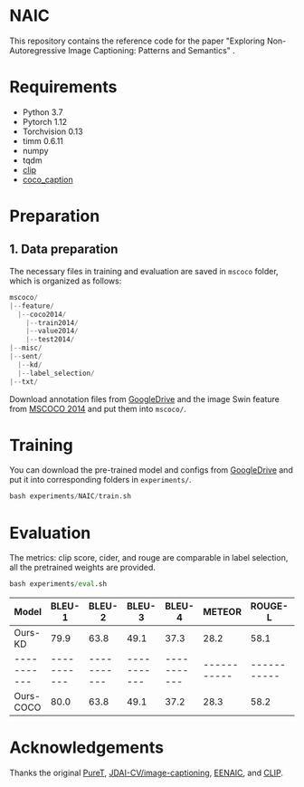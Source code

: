 # NAIC
This repository contains the reference code for the paper "Exploring Non-Autoregressive Image Captioning: Patterns and Semantics" .

# Requirements
- Python 3.7
- Pytorch 1.12
- Torchvision 0.13
- timm 0.6.11
- numpy
- tqdm
- [clip](https://github.com/openai/CLIP)
- [coco_caption](https://github.com/tylin/coco-caption)

# Preparation
## 1. Data preparation
The necessary files in training and evaluation are saved in `mscoco` folder, which is organized as follows:
```python
mscoco/
|--feature/
  |--coco2014/
    |--train2014/
    |--value2014/
    |--test2014/
|--misc/
|--sent/
  |--kd/
  |--label_selection/
|--txt/
```
Download annotation files from [GoogleDrive](https://drive.google.com/drive/folders/1dLMx-NBum0GmtSJlZyp19nyVqJDcVwCh?usp=drive_link) and the image Swin feature from [MSCOCO 2014](https://drive.google.com/drive/folders/1D8J95L4Bhxsn3xOOHWNHd-C_tASlPdHh?usp=drive_link) and put them into `mscoco/`.



# Training
You can download the pre-trained model and configs from [GoogleDrive](https://drive.google.com/drive/folders/1rNoRgTOCmh8qlLg0V8zTcDvLzEtn1jfJ?usp=drive_link) and put it into corresponding folders in `experiments/`.
```python
bash experiments/NAIC/train.sh
```

# Evaluation
The metrics: clip score, cider, and rouge are comparable in label selection, all the pretrained weights are provided.
```python
bash experiments/eval.sh
```
| Model       | BLEU-1      | BLEU-2      | BLEU-3      | BLEU-4      | METEOR      | ROUGE-L     | CIDEr       |     
| ----------- | ----------- | ----------- | ----------- | ----------- | ----------- | ----------- | ----------- |
| Ours-KD     | 79.9        | 63.8        | 49.1        | 37.3        | 28.2        | 58.1        | 123.7       |
| ----------- | ----------- | ----------- | ----------- | ----------- | ----------- | ----------- | ----------- |
| Ours-COCO   | 80.0        | 63.8        | 49.1        | 37.2        | 28.3        | 58.2        | 123.6       |


# Acknowledgements
Thanks the original [PureT](https://github.com/232525/PureT), [JDAI-CV/image-captioning](https://github.com/JDAI-CV/image-captioning), [EENAIC](https://github.com/Liu-Yuanqiu/EENAIC), and [CLIP](https://github.com/openai/CLIP).
